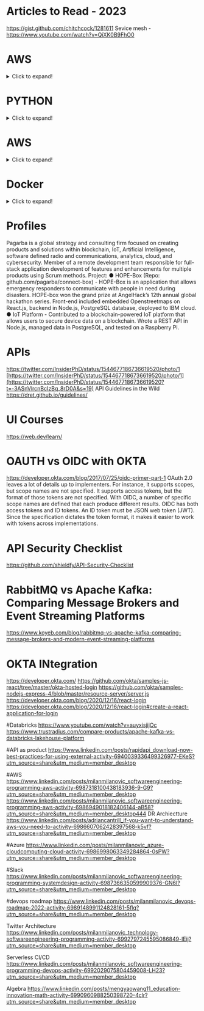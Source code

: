 # Articles to Read - 2023
https://gist.github.com/chitchcock/1281611
Sevice mesh - https://www.youtube.com/watch?v=QiXK0B9FhO0

# AWS
<details>
  <summary>Click to expand!</summary>
  
  ## EC2  
  1. EC2 Key Pair
	1. https://www.youtube.com/watch?v=lMdin-L08p4
	2. https://www.youtube.com/watch?v=S5B09dq-jGQ
	3. https://stackoverflow.com/questions/7881469/change-key-pair-for-ec2-instance
  2. list
     * With some
     * Sub bullets
  3. For this
   1. do this
      1. then this
      2. then this
   2. do this too
  4. Which AWS service to use
  	https://www.linkedin.com/posts/milanmilanovic_softwareengineering-programming-aws-activity-6986949018182406144-aB58?utm_source=share&utm_medium=member_desktop
  5. 
</details>

# PYTHON
<details>
  <summary>Click to expand!</summary>
  
  ```javascript
    function logSometing(something) {
      console.log(`Logging: ${something}`);
    }
  ```
</details>

# AWS
<details>
  <summary>Click to expand!</summary>

1. EC2 Provisining  
2. EC2 Key pair
   1. What are EC2 Key paris
      1. https://www.youtube.com/watch?v=lMdin-L08p4
      2. https://stackoverflow.com/questions/7881469/change-key-pair-for-ec2-instance
   2. SSH to EC2
      1. https://www.youtube.com/watch?v=S5B09dq-jGQ
</details>

# Docker

<details>
  <summary>Click to expand!</summary>

1. Docker - https://adamtheautomator.com/docker-build-tag/#Getting_Prepared
</details>


# Profiles
Pagarba is a global strategy and consulting firm focused on creating products and solutions within blockchain, IoT, Artificial Intelligence, software defined radio and communications, analytics, cloud, and cybersecurity.
Member of a remote development team responsible for full-stack application development of features and enhancements for multiple products using Scrum methods. Project:
●	HOPE-Box (Repo: github.com/pagarba/connect-box) - HOPE-Box is an application that allows emergency responders to communicate with people in need during disasters. HOPE-box won the grand prize at AngelHack’s 12th annual global hackathon series. Front-end included embedded Openstreetmaps on React.js, backend in Node.js, PostgreSQL database, deployed to IBM cloud.
●	IoT Platform - Contributed to a blockchain-powered IoT platform that allows users to secure device data on a blockchain. Wrote a REST API in Node.js, managed data in PostgreSQL, and tested on a Raspberry Pi.

# APIs
https://twitter.com/InsiderPhD/status/1544677186736619520/photo/1
[https://twitter.com/InsiderPhD/status/1544677186736619520/photo/1](https://twitter.com/InsiderPhD/status/1544677186736619520?t=-3ASnVlrcnBcIzBq_8rD0A&s=19)
API Guidelines in the Wild
https://dret.github.io/guidelines/

# UI Courses
https://web.dev/learn/

# OAUTH vs OIDC with OKTA
https://developer.okta.com/blog/2017/07/25/oidc-primer-part-1
OAuth 2.0 leaves a lot of details up to implementers. For instance, it supports scopes, but scope names are not specified. It supports access tokens, but the format of those tokens are not specified. With OIDC, a number of specific scope names are defined that each produce different results. OIDC has both access tokens and ID tokens. An ID token must be JSON web token (JWT). Since the specification dictates the token format, it makes it easier to work with tokens across implementations.

# API Security Checklist
https://github.com/shieldfy/API-Security-Checklist

# RabbitMQ vs Apache Kafka: Comparing Message Brokers and Event Streaming Platforms
https://www.koyeb.com/blog/rabbitmq-vs-apache-kafka-comparing-message-brokers-and-modern-event-streaming-platforms

# OKTA INtegration
https://developer.okta.com/
https://github.com/okta/samples-js-react/tree/master/okta-hosted-login
https://github.com/okta/samples-nodejs-express-4/blob/master/resource-server/server.js
https://developer.okta.com/blog/2020/12/16/react-login
https://developer.okta.com/blog/2020/12/16/react-login#create-a-react-application-for-login

#Databricks
https://www.youtube.com/watch?v=auyxisjijOc
https://www.trustradius.com/compare-products/apache-kafka-vs-databricks-lakehouse-platform

#API as product
https://www.linkedin.com/posts/rapidapi_download-now-best-practices-for-using-external-activity-6940039336499326977-EKeS?utm_source=share&utm_medium=member_desktop

#AWS
https://www.linkedin.com/posts/milanmilanovic_softwareengineering-programming-aws-activity-6987318100438183936-9-G9?utm_source=share&utm_medium=member_desktop
https://www.linkedin.com/posts/milanmilanovic_softwareengineering-programming-aws-activity-6986949018182406144-aB58?utm_source=share&utm_medium=member_desktop444
DR Archiectture
https://www.linkedin.com/posts/adriancantrill_if-you-want-to-understand-aws-you-need-to-activity-6986607062428397568-k5vf?utm_source=share&utm_medium=member_desktop

#Azure
https://www.linkedin.com/posts/milanmilanovic_azure-cloudcomputing-cloud-activity-6986998063349284864-0sPW?utm_source=share&utm_medium=member_desktop

#Slack
https://www.linkedin.com/posts/milanmilanovic_softwareengineering-programming-systemdesign-activity-6987366350599909376-GN6I?utm_source=share&utm_medium=member_desktop

#devops roadmap
https://www.linkedin.com/posts/milanmilanovic_devops-roadmap-2022-activity-6989148991124828161-5flq?utm_source=share&utm_medium=member_desktop

Twitter Architecture
https://www.linkedin.com/posts/milanmilanovic_technology-softwareengineering-programming-activity-6992797245595086849-lEij?utm_source=share&utm_medium=member_desktop

Serverless CI/CD
https://www.linkedin.com/posts/milanmilanovic_softwareengineering-programming-devops-activity-6992029075804459008-LH23?utm_source=share&utm_medium=member_desktop

Algebra
https://www.linkedin.com/posts/mengyaowang11_education-innovation-math-activity-6990960988250398720-4clr?utm_source=share&utm_medium=member_desktop
